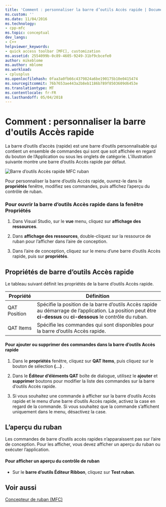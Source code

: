 ```yaml
---
title: 'Comment : personnaliser la barre d’outils Accès rapide | Documents Microsoft'
ms.custom: ''
ms.date: 11/04/2016
ms.technology:
- cpp-mfc
ms.topic: conceptual
dev_langs:
- C++
helpviewer_keywords:
- quick access toolbar [MFC], customization
ms.assetid: 2554099b-0c89-4605-9249-31bf9cbcefe0
author: mikeblome
ms.author: mblome
ms.workload:
- cplusplus
ms.openlocfilehash: 0faa3a0fb66c4379824a6be190175b10e0415474
ms.sourcegitcommit: 76b7653ae443a2b8eb1186b789f8503609d6453e
ms.translationtype: MT
ms.contentlocale: fr-FR
ms.lasthandoff: 05/04/2018
---
```

# <a name="how-to-customize-the-quick-access-toolbar"></a>Comment : personnaliser la barre d'outils Accès rapide
La barre d’outils d’accès (rapide) est une barre d’outils personnalisable qui contient un ensemble de commandes qui sont que soit affichée en regard du bouton de l’Application ou sous les onglets de catégorie. L’illustration suivante montre une barre d’outils Accès rapide par défaut.  
  
 ![Barre d’outils Accès rapide MFC ruban](../mfc/media/quick_access_toolbar.png "quick_access_toolbar")  
  
 Pour personnaliser la barre d’outils Accès rapide, ouvrez-le dans le **propriétés** fenêtre, modifiez ses commandes, puis affichez l’aperçu du contrôle de ruban.  
  
### <a name="to-open-the-quick-access-toolbar-in-the-properties-window"></a>Pour ouvrir la barre d’outils Accès rapide dans la fenêtre Propriétés  
  
1.  Dans Visual Studio, sur le **vue** menu, cliquez sur **affichage des ressources**.  
  
2.  Dans **affichage des ressources**, double-cliquez sur la ressource de ruban pour l’afficher dans l’aire de conception.  
  
3.  Dans l’aire de conception, cliquez sur le menu d’une barre d’outils Accès rapide, puis sur **propriétés**.  
  
## <a name="quick-access-toolbar-properties"></a>Propriétés de barre d’outils Accès rapide  
 Le tableau suivant définit les propriétés de la barre d’outils Accès rapide.  
  
|Propriété|Définition|  
|--------------|----------------|  
|QAT Position|Spécifie la position de la barre d’outils Accès rapide au démarrage de l’application. La position peut être **ci-dessus** ou **ci-dessous** le contrôle du ruban.|  
|QAT Items|Spécifie les commandes qui sont disponibles pour la barre d’outils Accès rapide.|  
  
#### <a name="to-add-or-remove-commands-on-the-quick-access-toolbar"></a>Pour ajouter ou supprimer des commandes dans la barre d’outils Accès rapide  
  
1.  Dans le **propriétés** fenêtre, cliquez sur **QAT Items**, puis cliquez sur le bouton de sélection **(...)** .  
  
2.  Dans le **Éditeur d’éléments QAT** boîte de dialogue, utilisez le **ajouter** et **supprimer** boutons pour modifier la liste des commandes sur la barre d’outils Accès rapide.  
  
3.  Si vous souhaitez une commande à afficher sur la barre d’outils Accès rapide et le menu d’une barre d’outils Accès rapide, activez la case en regard de la commande. Si vous souhaitez que la commande s’affichent uniquement dans le menu, désactivez la case.  
  
## <a name="previewing-the-ribbon"></a>L’aperçu du ruban  
 Les commandes de barre d’outils accès rapides n’apparaissent pas sur l’aire de conception. Pour les afficher, vous devez afficher un aperçu du ruban ou exécuter l’application.  
  
#### <a name="to-preview-the-ribbon-control"></a>Pour afficher un aperçu du contrôle de ruban  
  
-   Sur le **barre d’outils Éditeur Ribbon**, cliquez sur **Test ruban**.  
  
## <a name="see-also"></a>Voir aussi  
 [Concepteur de ruban (MFC)](../mfc/ribbon-designer-mfc.md)

